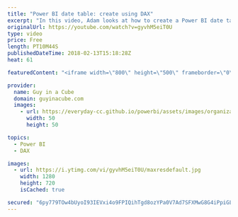 ```yaml
---
title: "Power BI date table: create using DAX"
excerpt: "In this video, Adam looks at how to create a Power BI date table using DAX. The end result uses a combination of the GENERATE(), ROW() and CALENDARAUTO() DAX functions to create a calculated table resulting in a Power BI date table.  Using GENERATE and ROW instead of ADDCOLUMNS in DAX https://www.sqlbi.com/articles/using-generate-and-row-instead-of-addcolumns-in-dax/"
originalUrl: https://youtube.com/watch?v=gyvhM5eiT0U
type: video
price: Free
length: PT10M44S
publishedDateTime: 2018-02-13T15:18:28Z
heat: 61

featuredContent: "<iframe width=\"800\" height=\"500\" frameborder=\"0\" src=\"https://www.youtube.com/embed/gyvhM5eiT0U\" allow=\"accelerometer; autoplay; encrypted-media; gyroscope; picture-in-picture\" allowfullscreen></iframe>"

provider:
  name: Guy in a Cube
  domain: guyinacube.com
  images:
    - url: https://everyday-cc.github.io/powerbi/assets/images/organizations/guyinacube.com-50x50.jpg
      width: 50
      height: 50

topics:
  - Power BI
  - DAX

images:
  - url: https://i.ytimg.com/vi/gyvhM5eiT0U/maxresdefault.jpg
    width: 1280
    height: 720
    isCached: true

secured: "6py779TOw4bUyoI93IEVxi4o9FPIQihTgd8ozYPa0V7Ad7SFXMwG8G4iPpiGL/bsX/RqR2miPGGcstMAvk6/oKLYcnipylWfq0uGxWtTeCrgkncEICm26fo0dLUJIgagxGJ0rwmiUDL8e0BPARvQqXegQZXPjAtRhXXQhV8xZ6f/67M82FZimB1ffuZ83NAkU5snOpCRuHme6cBr7vWB4OjZQaXZOfTKe++pY1QV9sU6pqqhD0LsH/ytLhB931OgQCN5QpdfpcqiYtvCHfOll6juF92VffsdkQl5k2MIIfF6sJKq654zJ4ae/gk5Y56KUTiUQTSgg3pBNMNlebkljuAuyjT8uqHF1gBTWyjXgdeEL4pjbOG2XnIYePi8o/indFvcHOUjsgnRo1B2eSwEZz1YYzQ/FLufUOMqsgAdUoswavAUlsoJl8Dc2kx9q06E;DfLqKvAU3dEsD8r92wXseg=="
---
```


